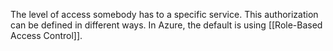 The level of access somebody has to a specific service. This authorization can be defined in different ways. 
In Azure, the default is using [[Role-Based Access Control]].